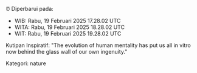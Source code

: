 ⏰ Diperbarui pada:
- WIB: Rabu, 19 Februari 2025 17.28.02 UTC
- WITA: Rabu, 19 Februari 2025 18.28.02 UTC
- WIT: Rabu, 19 Februari 2025 19.28.02 UTC

Kutipan Inspiratif:
"The evolution of human mentality has put us all in vitro now behind the glass wall of our own ingenuity."


Kategori: nature

